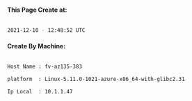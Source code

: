 
   
#### This Page Create at:

```bash

2021-12-10 - 12:48:52 UTC

```

#### Create By Machine:

```bash

Host Name : fv-az135-383

platform  : Linux-5.11.0-1021-azure-x86_64-with-glibc2.31

Ip Local  : 10.1.1.47

```

